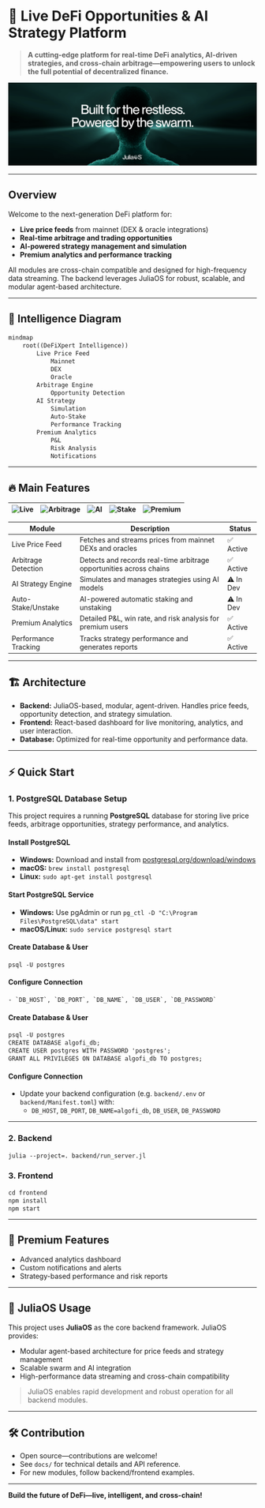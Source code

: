 
# 🚀 Live DeFi Opportunities & AI Strategy Platform

> **A cutting-edge platform for real-time DeFi analytics, AI-driven strategies, and cross-chain arbitrage—empowering users to unlock the full potential of decentralized finance.**

![Project Banner](./banner.png)

---

## Overview

Welcome to the next-generation DeFi platform for:

- **Live price feeds** from mainnet (DEX & oracle integrations)
- **Real-time arbitrage and trading opportunities**
- **AI-powered strategy management and simulation**
- **Premium analytics and performance tracking**


All modules are cross-chain compatible and designed for high-frequency data streaming. The backend leverages JuliaOS for robust, scalable, and modular agent-based architecture.

---

## 🧠 Intelligence Diagram

```mermaid
mindmap
	root((DeFiXpert Intelligence))
		Live Price Feed
			Mainnet
			DEX
			Oracle
		Arbitrage Engine
			Opportunity Detection
		AI Strategy
			Simulation
			Auto-Stake
			Performance Tracking
		Premium Analytics
			P&L
			Risk Analysis
			Notifications
```

---

## 🔥 Main Features

| ![Live](https://img.shields.io/badge/Live%20Price%20Feed-Active-brightgreen) | ![Arbitrage](https://img.shields.io/badge/Arbitrage%20Detection-Active-brightgreen) | ![AI](https://img.shields.io/badge/AI%20Strategy-In%20Dev-yellow) | ![Stake](https://img.shields.io/badge/Auto%20Stake-In%20Dev-yellow) | ![Premium](https://img.shields.io/badge/Premium%20Analytics-Active-brightgreen) |
|:---:|:---:|:---:|:---:|:---:|

| Module                | Description                                                                 | Status         |
|-----------------------|-----------------------------------------------------------------------------|---------------|
| Live Price Feed       | Fetches and streams prices from mainnet DEXs and oracles                    | ✅ Active      |
| Arbitrage Detection   | Detects and records real-time arbitrage opportunities across chains         | ✅ Active      |
| AI Strategy Engine    | Simulates and manages strategies using AI models                            | ⚠️ In Dev      |
| Auto-Stake/Unstake    | AI-powered automatic staking and unstaking                                  | ⚠️ In Dev      |
| Premium Analytics     | Detailed P&L, win rate, and risk analysis for premium users                 | ✅ Active      |
| Performance Tracking  | Tracks strategy performance and generates reports                           | ✅ Active      |

---

## 🏗️ Architecture

- **Backend:** JuliaOS-based, modular, agent-driven. Handles price feeds, opportunity detection, and strategy simulation.
- **Frontend:** React-based dashboard for live monitoring, analytics, and user interaction.
- **Database:** Optimized for real-time opportunity and performance data.

---


## ⚡ Quick Start

### 1. PostgreSQL Database Setup

This project requires a running **PostgreSQL** database for storing live price feeds, arbitrage opportunities, strategy performance, and analytics.

#### Install PostgreSQL

- **Windows:** Download and install from [postgresql.org/download/windows](https://www.postgresql.org/download/windows/)
- **macOS:** `brew install postgresql`
- **Linux:** `sudo apt-get install postgresql`

#### Start PostgreSQL Service

- **Windows:** Use pgAdmin or run `pg_ctl -D "C:\Program Files\PostgreSQL\data" start`
- **macOS/Linux:** `sudo service postgresql start`

#### Create Database & User

```shell
psql -U postgres
```

#### Configure Connection

	- `DB_HOST`, `DB_PORT`, `DB_NAME`, `DB_USER`, `DB_PASSWORD`

#### Create Database & User

```shell
psql -U postgres
CREATE DATABASE algofi_db;
CREATE USER postgres WITH PASSWORD 'postgres';
GRANT ALL PRIVILEGES ON DATABASE algofi_db TO postgres;
```

#### Configure Connection

- Update your backend configuration (e.g. `backend/.env` or `backend/Manifest.toml`) with:
  - `DB_HOST`, `DB_PORT`, `DB_NAME=algofi_db`, `DB_USER`, `DB_PASSWORD`

---

### 2. Backend
```shell
julia --project=. backend/run_server.jl
```

### 3. Frontend
```shell
cd frontend
npm install
npm start
```

---

## 👑 Premium Features

- Advanced analytics dashboard
- Custom notifications and alerts
- Strategy-based performance and risk reports

---

## 🧠 JuliaOS Usage

This project uses **JuliaOS** as the core backend framework. JuliaOS provides:

- Modular agent-based architecture for price feeds and strategy management
- Scalable swarm and AI integration
- High-performance data streaming and cross-chain compatibility

> JuliaOS enables rapid development and robust operation for all backend modules.

---

## 🛠️ Contribution

- Open source—contributions are welcome!
- See `docs/` for technical details and API reference.
- For new modules, follow backend/frontend examples.

---


**Build the future of DeFi—live, intelligent, and cross-chain!**
